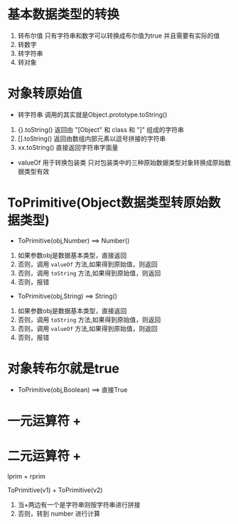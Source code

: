 # 基本数据类型的转换
1. 转布尔值 只有字符串和数字可以转换成布尔值为true 并且需要有实际的值
2. 转数字
3. 转字符串
4. 转对象


# 对象转原始值

- 转字符串 调用的其实就是Object.prototype.toString()
1. {}.toString() 返回由 "[Object" 和 class 和 "]" 组成的字符串
2. [].toString() 返回由数组内部元素以逗号拼接的字符串
3. xx.toString() 直接返回字符串字面量  

- valueOf
用于转换包装类 只对包装类中的三种原始数据类型对象转换成原始数据类型有效

# ToPrimitive(Object数据类型转原始数据类型)

- ToPrimitive(obj,Number)  ==> Number()
1. 如果参数obj是数据基本类型，直接返回
2. 否则，调用 `valueOf` 方法,如果得到原始值，则返回 
3. 否则，调用 `toString` 方法,如果得到原始值，则返回
4. 否则，报错


- ToPrimitive(obj,String)  ==> String()
1. 如果参数obj是数据基本类型，直接返回
2. 否则，调用 `toString` 方法,如果得到原始值，则返回
3. 否则，调用 `valueOf` 方法,如果得到原始值，则返回 
4. 否则，报错

# 对象转布尔就是true
- ToPrimitive(obj,Boolean)  ==> 直接True

# 一元运算符 +

# 二元运算符 +
lprim + rprim

ToPrimitive(v1) + ToPrimitive(v2)
1. 当+两边有一个是字符串则按字符串进行拼接
2. 否则，转到 number 进行计算